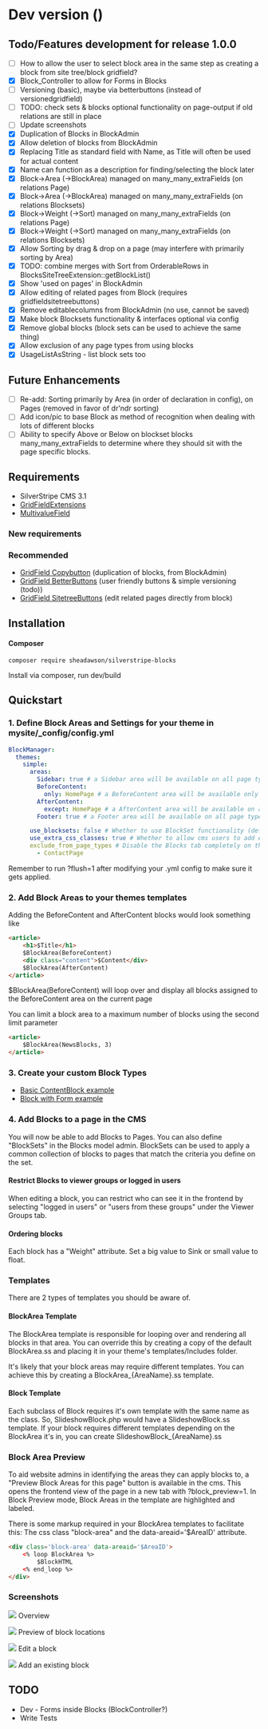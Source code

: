 # Dev version ()

## Todo/Features development for release 1.0.0

- [ ] How to allow the user to select block area in the same step as creating a block from site tree/block gridfield?
- [x] Block_Controller to allow for Forms in Blocks
- [ ] Versioning (basic), maybe via betterbuttons (instead of versionedgridfield)
- [ ] TODO: check sets & blocks optional functionality on page-output if old relations are still in place
- [ ] Update screenshots
- [x] Duplication of Blocks in BlockAdmin
- [x] Allow deletion of blocks from BlockAdmin
- [x] Replacing Title as standard field with Name, as Title will often be used for actual content
- [x] Name can function as a description for finding/selecting the block later
- [x] Block->Area (->BlockArea) managed on many_many_extraFields (on relations Page)
- [x] Block->Area (->BlockArea) managed on many_many_extraFields (on relations Blocksets)
- [x] Block->Weight (->Sort) managed on many_many_extraFields (on relations Page)
- [x] Block->Weight (->Sort) managed on many_many_extraFields (on relations Blocksets)
- [x] Allow Sorting by drag & drop on a page (may interfere with primarily sorting by Area)
- [x] TODO: combine merges with Sort from OrderableRows in BlocksSiteTreeExtension::getBlockList()
- [x] Show 'used on pages' in BlockAdmin
- [x] Allow editing of related pages from Block (requires gridfieldsitetreebuttons)
- [x] Remove editablecolumns from BlockAdmin (no use, cannot be saved)
- [x] Make block Blocksets functionality & interfaces optional via config
- [x] Remove global blocks (block sets can be used to achieve the same thing)
- [x] Allow exclusion of any page types from using blocks
- [x] UsageListAsString - list block sets too

## Future Enhancements

- [ ] Re-add: Sorting primarily by Area (in order of declaration in config), on Pages (removed in favor of dr'ndr sorting)
- [ ] Add icon/pic to base Block as method of recognition when dealing with lots of different blocks
- [ ] Ability to specify Above or Below on blockset blocks many_many_extraFields to determine where they should sit with the page specific blocks.

## Requirements

* SilverStripe CMS 3.1
* [GridFieldExtensions](https://github.com/silverstripe-australia/silverstripe-gridfieldextensions)
* [MultivalueField](https://github.com/nyeholt/silverstripe-multivaluefield)

### New requirements

### Recommended
* [GridField Copybutton](https://github.com/unisolutions/silverstripe-copybutton) (duplication of blocks, from BlockAdmin)
* [GridField BetterButtons](https://github.com/unclecheese/silverstripe-gridfield-betterbuttons) (user friendly buttons & simple versioning (todo))
* [GridField SitetreeButtons](https://github.com/micschk/silverstripe-gridfieldsitetreebuttons) (edit related pages directly from block)


## Installation

#### Composer

	composer require sheadawson/silverstripe-blocks
	
Install via composer, run dev/build

## Quickstart

### 1. Define Block Areas and Settings for your theme in mysite/_config/config.yml

``` yml
BlockManager:
  themes:
    simple:
      areas:
        Sidebar: true # a Sidebar area will be available on all page types in simple theme
        BeforeContent:
          only: HomePage # a BeforeContent area will be available only on HomePage page types in simple theme
        AfterContent:
          except: HomePage # a AfterContent area will be available on all page types except HomePage in simple theme
        Footer: true # a Footer area will be available on all page types in simple theme

      use_blocksets: false # Whether to use BlockSet functionality (default if undeclared: true)
      use_extra_css_classes: true # Whether to allow cms users to add extra css classes to blocks (default if undeclared: false)
      exclude_from_page_types # Disable the Blocks tab completely on these pages of these types 
        - ContactPage 
```

Remember to run ?flush=1 after modifying your .yml config to make sure it gets applied.

### 2. Add Block Areas to your themes templates

Adding the BeforeContent and AfterContent blocks would look something like

```html
<article>
	<h1>$Title</h1>
	$BlockArea(BeforeContent)
	<div class="content">$Content</div>
	$BlockArea(AfterContent)
</article>
```

$BlockArea(BeforeContent) will loop over and display all blocks assigned to the BeforeContent area on the current page

You can limit a block area to a maximum number of blocks using the second limit parameter

```html
<article>
	$BlockArea(NewsBlocks, 3)
</article>
```

### 3. Create your custom Block Types

* [Basic ContentBlock example](https://gist.github.com/sheadawson/8fba047a1f6f42e45697)
* [Block with Form example](https://gist.github.com/sheadawson/e584b0771f6b124701b4)


### 4. Add Blocks to a page in the CMS

You will now be able to add Blocks to Pages. You can also define "BlockSets" in the Blocks model admin. BlockSets can be used to apply a common collection of blocks to pages that match the criteria you define on the set.

#### Restrict Blocks to viewer groups or logged in users

When editing a block, you can restrict who can see it in the frontend by selecting "logged in users" or "users from these groups" under the Viewer Groups tab.

#### Ordering blocks

Each block has a "Weight" attribute. Set a big value to Sink or small value to float.

### Templates

There are 2 types of templates you should be aware of. 

#### BlockArea Template

The BlockArea template is responsible for looping over and rendering all blocks in that area. You can override this by creating a copy of the default BlockArea.ss and placing it in your theme's templates/Includes folder. 

It's likely that your block areas may require different templates. You can achieve this by creating a BlockArea_{AreaName}.ss template. 

#### Block Template

Each subclass of Block requires it's own template with the same name as the class. So, SlideshowBlock.php would have a SlideshowBlock.ss template. If your block requires different templates depending on the BlockArea it's in, you can create SlideshowBlock_{AreaName}.ss

### Block Area Preview

To aid website admins in identifying the areas they can apply blocks to, a "Preview Block Areas for this page" button is available in the cms. This opens the frontend view of the page in a new tab with ?block_preview=1. In Block Preview mode, Block Areas in the template are highlighted and labeled. 

There is some markup required in your BlockArea templates to facilitate this: The css class "block-area" and the data-areaid='$AreaID' attribute.

```html
<div class='block-area' data-areaid='$AreaID'>
	<% loop BlockArea %>
		$BlockHTML
	<% end_loop %>
</div>
```

### Screenshots

![](docs/images/overview.png)
Overview

![](docs/images/preview.png)
Preview of block locations

![](docs/images/edit.png)
Edit a block

![](docs/images/existing.png)
Add an existing block

## TODO

* Dev - Forms inside Blocks (BlockController?)
* Write Tests
